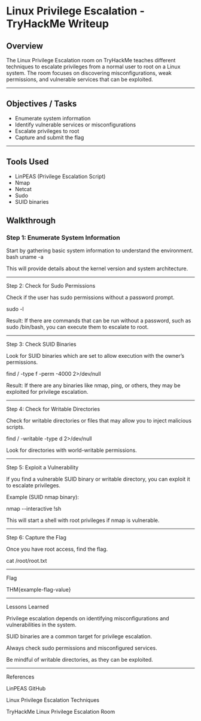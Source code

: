 # Linux Privilege Escalation - TryHackMe Writeup

## Overview  
The Linux Privilege Escalation room on TryHackMe teaches different techniques to escalate privileges from a normal user to root on a Linux system. The room focuses on discovering misconfigurations, weak permissions, and vulnerable services that can be exploited.

---

## Objectives / Tasks  
- Enumerate system information  
- Identify vulnerable services or misconfigurations  
- Escalate privileges to root  
- Capture and submit the flag

---

## Tools Used  
- LinPEAS (Privilege Escalation Script)  
- Nmap  
- Netcat  
- Sudo  
- SUID binaries

## Walkthrough

### Step 1: Enumerate System Information  
Start by gathering basic system information to understand the environment.  
bash
uname -a

This will provide details about the kernel version and system architecture.


---

Step 2: Check for Sudo Permissions

Check if the user has sudo permissions without a password prompt.

sudo -l

Result:
If there are commands that can be run without a password, such as sudo /bin/bash, you can execute them to escalate to root.


---
Step 3: Check SUID Binaries

Look for SUID binaries which are set to allow execution with the owner’s permissions.

find / -type f -perm -4000 2>/dev/null

Result:
If there are any binaries like nmap, ping, or others, they may be exploited for privilege escalation.


---

Step 4: Check for Writable Directories

Check for writable directories or files that may allow you to inject malicious scripts.

find / -writable -type d 2>/dev/null

Look for directories with world-writable permissions.


---
Step 5: Exploit a Vulnerability

If you find a vulnerable SUID binary or writable directory, you can exploit it to escalate privileges.

Example (SUID nmap binary):

nmap --interactive
!sh

This will start a shell with root privileges if nmap is vulnerable.


---

Step 6: Capture the Flag

Once you have root access, find the flag.

cat /root/root.txt


---
Flag

THM{example-flag-value}


---

Lessons Learned

Privilege escalation depends on identifying misconfigurations and vulnerabilities in the system.

SUID binaries are a common target for privilege escalation.

Always check sudo permissions and misconfigured services.

Be mindful of writable directories, as they can be exploited.



---

References

LinPEAS GitHub

Linux Privilege Escalation Techniques

TryHackMe Linux Privilege Escalation Room

